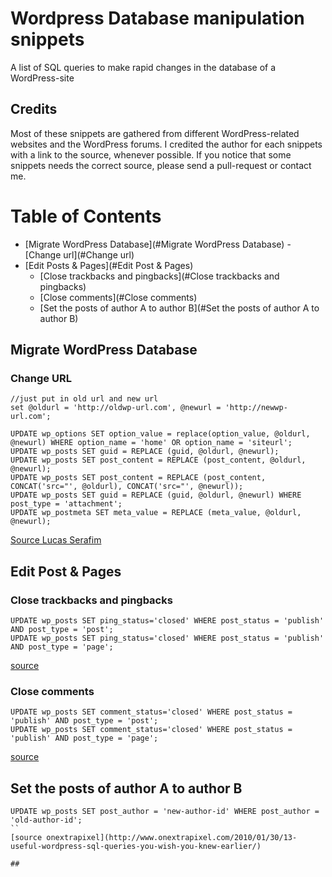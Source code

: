 # Wordpress Database manipulation snippets

A list of SQL queries to make rapid changes in the database of a  WordPress-site

## Credits

Most of these snippets are gathered from different WordPress-related websites and the WordPress forums. I credited the author for each snippets with a link to the source, whenever possible. If you notice that some snippets needs the correct source, please send a pull-request or contact me.

# Table of Contents
- [Migrate WordPress Database](#Migrate WordPress Database)
    -[Change url](#Change url)   
- [Edit Posts & Pages](#Edit Post & Pages)
    - [Close trackbacks and pingbacks](#Close trackbacks and pingbacks)
    - [Close comments](#Close comments)
    - [Set the posts of author A to author B](#Set the posts of author A to author B)

## Migrate WordPress Database
### Change URL
```
//just put in old url and new url
set @oldurl = 'http://oldwp-url.com', @newurl = 'http://newwp-url.com';

UPDATE wp_options SET option_value = replace(option_value, @oldurl, @newurl) WHERE option_name = 'home' OR option_name = 'siteurl';
UPDATE wp_posts SET guid = REPLACE (guid, @oldurl, @newurl);
UPDATE wp_posts SET post_content = REPLACE (post_content, @oldurl, @newurl);
UPDATE wp_posts SET post_content = REPLACE (post_content, CONCAT('src="', @oldurl), CONCAT('src="', @newurl));
UPDATE wp_posts SET guid = REPLACE (guid, @oldurl, @newurl) WHERE post_type = 'attachment';
UPDATE wp_postmeta SET meta_value = REPLACE (meta_value, @oldurl, @newurl);
```
[Source Lucas Serafim](http://www.onextrapixel.com/2010/01/30/13-useful-wordpress-sql-queries-you-wish-you-knew-earlier/#comment-826362117)

## Edit Post & Pages

### Close trackbacks and pingbacks

```
UPDATE wp_posts SET ping_status='closed' WHERE post_status = 'publish' AND post_type = 'post';
UPDATE wp_posts SET ping_status='closed' WHERE post_status = 'publish' AND post_type = 'page';
```
[source](https://wordpress.org/support/topic/globally-disable-pingback-and-trackback)

### Close comments
```
UPDATE wp_posts SET comment_status='closed' WHERE post_status = 'publish' AND post_type = 'post';
UPDATE wp_posts SET comment_status='closed' WHERE post_status = 'publish' AND post_type = 'page';
```
[source](https://wordpress.org/support/topic/globally-disable-pingback-and-trackback)

## Set the posts of author A to author B

```
UPDATE wp_posts SET post_author = 'new-author-id' WHERE post_author = 'old-author-id';
``
[source onextrapixel](http://www.onextrapixel.com/2010/01/30/13-useful-wordpress-sql-queries-you-wish-you-knew-earlier/)

## 
